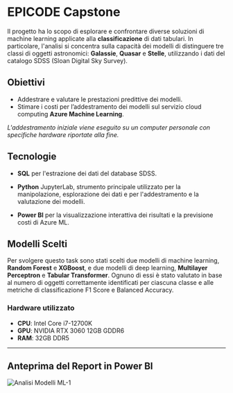 # EPICODE Capstone

Il progetto ha lo scopo di esplorare e confrontare diverse soluzioni di machine learning applicate alla **classificazione** di dati tabulari. In particolare, l'analisi si concentra sulla capacità dei modelli di distinguere tre classi di oggetti astronomici: **Galassie**, **Quasar** e **Stelle**, utilizzando i dati del catalogo SDSS (Sloan Digital Sky Survey).

## Obiettivi 
- Addestrare e valutare le prestazioni predittive dei modelli.
- Stimare i costi per l’addestramento dei modelli sul servizio cloud computing **Azure Machine Learning**.

*L'addestramento iniziale viene eseguito su un computer personale con specifiche hardware riportate alla fine.*    

## Tecnologie

- **SQL** per l'estrazione dei dati del database SDSS.

- **Python** JupyterLab, strumento principale utilizzato per la manipolazione, esplorazione dei dati e per l'addestramento e la valutazione dei modelli.
    
- **Power BI** per la visualizzazione interattiva dei risultati e la previsione costi di Azure ML.
  
## Modelli Scelti

Per svolgere questo task sono stati scelti due modelli di machine learning, **Random Forest** e **XGBoost**, e due modelli di deep learning, **Multilayer Perceptron** e **Tabular Transformer**. Ognuno di essi è stato valutato in base al numero di oggetti correttamente identificati per ciascuna classe e alle metriche di classificazione F1 Score e Balanced Accuracy.

### Hardware utilizzato
- **CPU**: Intel Core i7-12700K
- **GPU**: NVIDIA RTX 3060 12GB GDDR6
- **RAM**: 32GB DDR5

---

## Anteprima del Report in Power BI
![Analisi Modelli ML-1](https://github.com/user-attachments/assets/0f777dfd-8c1f-42b8-920f-520e13b206f4)
